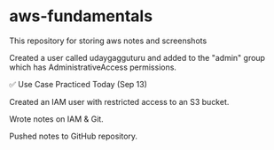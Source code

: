 # aws-fundamentals
This repository for storing aws notes and screenshots


Created a user called udaygagguturu and added to the "admin" group which has AdministrativeAccess permissions.

✅ Use Case Practiced Today (Sep 13)

Created an IAM user with restricted access to an S3 bucket.

Wrote notes on IAM & Git.

Pushed notes to GitHub repository.


